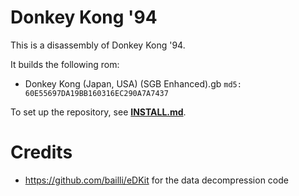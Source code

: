 # Donkey Kong '94

This is a disassembly of Donkey Kong '94.

It builds the following rom:

* Donkey Kong (Japan, USA) (SGB Enhanced).gb  `md5: 60E55697DA19BB160316EC290A7A7437`

To set up the repository, see [**INSTALL.md**](INSTALL.md).

# Credits

- https://github.com/bailli/eDKit for the data decompression code

